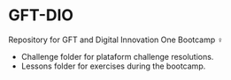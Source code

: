 # GFT-DIO
Repository for GFT and Digital Innovation One Bootcamp ♀️ 

- Challenge folder for plataform challenge resolutions.
- Lessons folder for exercises during the bootcamp.
